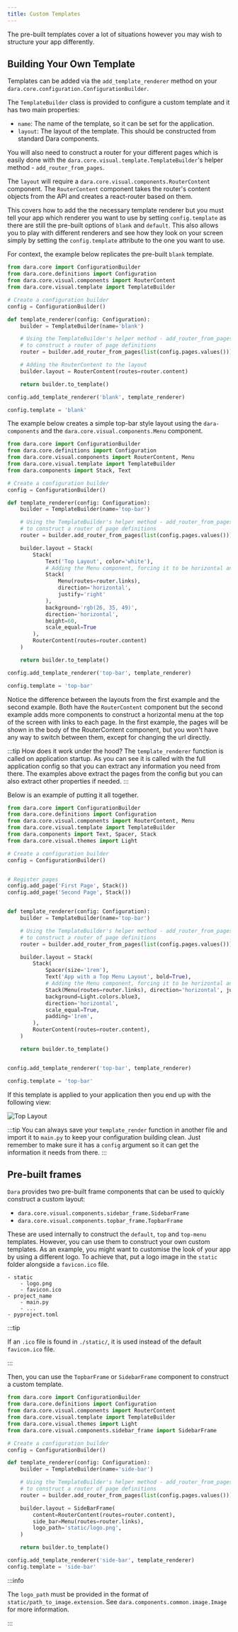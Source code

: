 ```yaml
---
title: Custom Templates
---
```


The pre-built templates cover a lot of situations however you may wish to structure your app differently.

## Building Your Own Template

Templates can be added via the `add_template_renderer` method on your `dara.core.configuration.ConfigurationBuilder`.

The `TemplateBuilder` class is provided to configure a custom template and it has two main properties:

- `name`: The name of the template, so it can be set for the application.
- `layout`: The layout of the template. This should be constructed from standard Dara components.

You will also need to construct a router for your different pages which is easily done with the `dara.core.visual.template.TemplateBuilder`'s helper method - `add_router_from_pages`.

The `layout` will require a `dara.core.visual.components.RouterContent` component. The `RouterContent` component takes the router's content objects from the API and creates a react-router based on them.

This covers how to add the the necessary template renderer but you must tell your app which renderer you want to use by setting `config.template` as there are still the pre-built options of `blank` and `default`. This also allows you to play with different renderers and see how they look on your screen simply by setting the `config.template` attribute to the one you want to use.

For context, the example below replicates the pre-built `blank` template.

```python
from dara.core import ConfigurationBuilder
from dara.core.definitions import Configuration
from dara.core.visual.components import RouterContent
from dara.core.visual.template import TemplateBuilder

# Create a configuration builder
config = ConfigurationBuilder()

def template_renderer(config: Configuration):
    builder = TemplateBuilder(name='blank')

    # Using the TemplateBuilder's helper method - add_router_from_pages
    # to construct a router of page definitions
    router = builder.add_router_from_pages(list(config.pages.values()))

    # Adding the RouterContent to the layout
    builder.layout = RouterContent(routes=router.content)

    return builder.to_template()

config.add_template_renderer('blank', template_renderer)

config.template = 'blank'
```

The example below creates a simple top-bar style layout using the `dara-components` and the `dara.core.visual.components.Menu` component.

```python
from dara.core import ConfigurationBuilder
from dara.core.definitions import Configuration
from dara.core.visual.components import RouterContent, Menu
from dara.core.visual.template import TemplateBuilder
from dara.components import Stack, Text

# Create a configuration builder
config = ConfigurationBuilder()

def template_renderer(config: Configuration):
    builder = TemplateBuilder(name='top-bar')

    # Using the TemplateBuilder's helper method - add_router_from_pages
    # to construct a router of page definitions
    router = builder.add_router_from_pages(list(config.pages.values()))

    builder.layout = Stack(
        Stack(
            Text('Top Layout', color='white'),
            # Adding the Menu component, forcing it to be horizontal and justify it to the right
            Stack(
                Menu(routes=router.links),
                direction='horizontal',
                justify='right'
            ),
            background='rgb(26, 35, 49)',
            direction='horizontal',
            height=60,
            scale_equal=True
        ),
        RouterContent(routes=router.content)
    )

    return builder.to_template()

config.add_template_renderer('top-bar', template_renderer)

config.template = 'top-bar'
```

Notice the difference between the layouts from the first example and the second example. Both have the `RouterContent` component but the second example adds more components to construct a horizontal menu at the top of the screen with links to each page. In the first example, the pages will be shown in the body of the RouterContent component, but you won't have any way to switch between them, except for changing the url directly.

:::tip
How does it work under the hood? The `template_renderer` function is called on application startup. As you can see it is called with the full application config so that you can extract any information you need from there. The examples above extract the pages from the config but you can also extract other properties if needed.
:::

Below is an example of putting it all together.

```python python title=main.py
from dara.core import ConfigurationBuilder
from dara.core.definitions import Configuration
from dara.core.visual.components import RouterContent, Menu
from dara.core.visual.template import TemplateBuilder
from dara.components import Text, Spacer, Stack
from dara.core.visual.themes import Light

# Create a configuration builder
config = ConfigurationBuilder()


# Register pages
config.add_page('First Page', Stack())
config.add_page('Second Page', Stack())


def template_renderer(config: Configuration):
    builder = TemplateBuilder(name='top-bar')

    # Using the TemplateBuilder's helper method - add_router_from_pages
    # to construct a router of page definitions
    router = builder.add_router_from_pages(list(config.pages.values()))

    builder.layout = Stack(
        Stack(
            Spacer(size='1rem'),
            Text('App with a Top Menu Layout', bold=True),
            # Adding the Menu component, forcing it to be horizontal and justify it to the right
            Stack(Menu(routes=router.links), direction='horizontal', justify='right'),
            background=Light.colors.blue3,
            direction='horizontal',
            scale_equal=True,
            padding='1rem',
        ),
        RouterContent(routes=router.content),
    )

    return builder.to_template()


config.add_template_renderer('top-bar', template_renderer)

config.template = 'top-bar'
```

If this template is applied to your application then you end up with the following view:

![Top Layout](../assets/advanced/custom_templates.png)

:::tip
You can always save your `template_render` function in another file and import it to `main.py` to keep your configuration building clean. Just remember to make sure it has a `config` argument so it can get the information it needs from there.
:::

## Pre-built frames

`Dara` provides two pre-built frame components that can be used to quickly construct a custom layout:

- `dara.core.visual.components.sidebar_frame.SidebarFrame`
- `dara.core.visual.components.topbar_frame.TopbarFrame`

These are used internally to construct the `default`, `top` and `top-menu` templates. However, you can use them to construct your own custom templates. As an example, you might want to customise the look of your app by using a different logo. To achieve that, put a logo image in the `static` folder alongside a `favicon.ico` file.

```
- static
    - logo.png
    - favicon.ico
- project_name
    - main.py
    - ...
- pyproject.toml
```

:::tip

If an `.ico` file is found in `./static/`, it is used instead of the default `favicon.ico` file.

:::

Then, you can use the `TopbarFrame` or `SidebarFrame` component to construct a custom template.

```python title=main.py
from dara.core import ConfigurationBuilder
from dara.core.definitions import Configuration
from dara.core.visual.components import RouterContent
from dara.core.visual.template import TemplateBuilder
from dara.core.visual.themes import Light
from dara.core.visual.components.sidebar_frame import SidebarFrame

# Create a configuration builder
config = ConfigurationBuilder()

def template_renderer(config: Configuration):
    builder = TemplateBuilder(name='side-bar')

    # Using the TemplateBuilder's helper method - add_router_from_pages
    # to construct a router of page definitions
    router = builder.add_router_from_pages(list(config.pages.values()))

    builder.layout = SideBarFrame(
        content=RouterContent(routes=router.content),
        side_bar=Menu(routes=router.links),
        logo_path='static/logo.png',
    )

    return builder.to_template()

config.add_template_renderer('side-bar', template_renderer)
config.template = 'side-bar'
```

:::info

The `logo_path` must be provided in the format of `static/path_to_image.extension`. See `dara.components.common.image.Image` for more information.

:::
